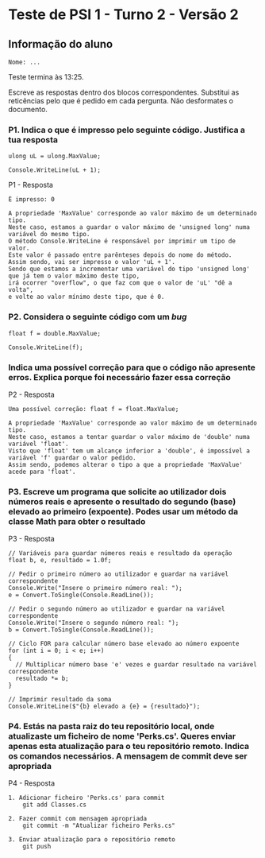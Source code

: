 # Teste de PSI 1 - Turno 2 - Versão 2

## Informação do aluno

    Nome: ...

Teste termina às 13:25.

Escreve as respostas dentro dos blocos correspondentes.
Substitui as reticências pelo que é pedido em cada pergunta.
Não desformates o documento.

### P1. Indica o que é impresso pelo seguinte código. Justifica a tua resposta

    ulong uL = ulong.MaxValue;

    Console.WriteLine(uL + 1);

P1 - Resposta

    É impresso: 0

    A propriedade 'MaxValue' corresponde ao valor máximo de um determinado tipo.
    Neste caso, estamos a guardar o valor máximo de 'unsigned long' numa variável do mesmo tipo.
    O método Console.WriteLine é responsável por imprimir um tipo de valor. 
    Este valor é passado entre parênteses depois do nome do método.
    Assim sendo, vai ser impresso o valor 'uL + 1'.
    Sendo que estamos a incrementar uma variável do tipo 'unsigned long' que já tem o valor máximo deste tipo,
    irá ocorrer "overflow", o que faz com que o valor de 'uL' "dê a volta",
    e volte ao valor mínimo deste tipo, que é 0.

### P2. Considera o seguinte código com um *bug*

    float f = double.MaxValue;

    Console.WriteLine(f);

### Indica uma possível correção para que o código não apresente erros. Explica porque foi necessário fazer essa correção

P2 - Resposta

    Uma possível correção: float f = float.MaxValue;

    A propriedade 'MaxValue' corresponde ao valor máximo de um determinado tipo.
    Neste caso, estamos a tentar guardar o valor máximo de 'double' numa variável 'float'.
    Visto que 'float' tem um alcançe inferior a 'double', é impossível a variável 'f' guardar o valor pedido.
    Assim sendo, podemos alterar o tipo a que a propriedade 'MaxValue' acede para 'float'.

### P3. Escreve um programa que solicite ao utilizador dois números reais e apresente o resultado do segundo (base) elevado ao primeiro (expoente). Podes usar um método da classe Math para obter o resultado

P3 - Resposta

    // Variáveis para guardar números reais e resultado da operação
    float b, e, resultado = 1.0f;

    // Pedir o primeiro número ao utilizador e guardar na variável correspondente
    Console.Write("Insere o primeiro número real: ");
    e = Convert.ToSingle(Console.ReadLine());

    // Pedir o segundo número ao utilizador e guardar na variável correspondente
    Console.Write("Insere o segundo número real: ");
    b = Convert.ToSingle(Console.ReadLine());

    // Ciclo FOR para calcular número base elevado ao número expoente
    for (int i = 0; i < e; i++)
    {
      // Multiplicar número base 'e' vezes e guardar resultado na variável correspondente
      resultado *= b;
    }

    // Imprimir resultado da soma
    Console.WriteLine($"{b} elevado a {e} = {resultado}");

### P4. Estás na pasta raiz do teu repositório local, onde atualizaste um ficheiro de nome 'Perks.cs'. Queres enviar **apenas** esta atualização para o teu repositório remoto. Indica os comandos necessários. A mensagem de commit deve ser apropriada

P4 - Resposta

    1. Adicionar ficheiro 'Perks.cs' para commit
        git add Classes.cs

    2. Fazer commit com mensagem apropriada
        git commit -m "Atualizar ficheiro Perks.cs"

    3. Enviar atualização para o repositório remoto
        git push
